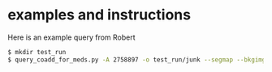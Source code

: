 # examples and instructions

Here is an example query from Robert

```bash
$ mkdir test_run
$ query_coadd_for_meds.py -A 2758897 -o test_run/junk --segmap --bkgimg --psfmodel --usepiff --imglist test_run/test.img.list --ima_list test_run/test.ima.list --head_list test_run/test.head.list --bkg_list test_run/test.bkg.list --seg_list test_run/test.seg.list --psf_list test_run/test.psf.list -s db-desoper -S prod -v 2 --pifftag Y6A1_PIFF --zeropoint NONE --pizza-cutter-yaml=test_run/pizza.yaml --me_proctag=Y6A2_COADD
```
